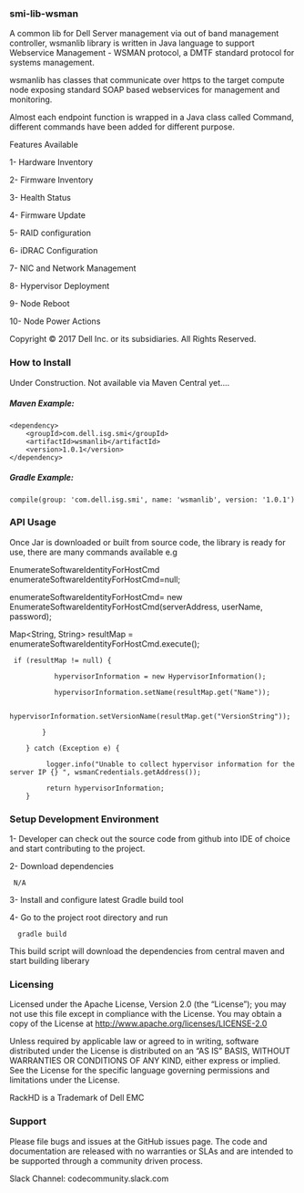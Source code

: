 ### smi-lib-wsman

A common lib for Dell Server management via out of band management controller, wsmanlib library is written in Java language to support Webservice Management - WSMAN protocol, a DMTF standard protocol for systems management.

wsmanlib has classes that communicate over https to the target compute node exposing standard SOAP based webservices for management and monitoring. 

Almost each endpoint function is wrapped in a Java class called Command, different commands have been added for different purpose.

Features Available 

 1-  Hardware Inventory 
 
 2-  Firmware Inventory 
 
 3-  Health Status
 
 4-  Firmware Update
 
 5-  RAID configuration 
 
 6-  iDRAC Configuration 
 
 7-  NIC and Network Management 
 
 8-  Hypervisor Deployment 
 
 9-  Node Reboot
 
 10- Node Power Actions 
 
Copyright © 2017 Dell Inc. or its subsidiaries.  All Rights Reserved. 

### How to Install 

Under Construction. Not available via Maven Central yet.... 

##### Maven Example:
~~~
<dependency>
    <groupId>com.dell.isg.smi</groupId>
    <artifactId>wsmanlib</artifactId>
    <version>1.0.1</version>
</dependency>
~~~

##### Gradle Example:
~~~
compile(group: 'com.dell.isg.smi', name: 'wsmanlib', version: '1.0.1')
~~~
  
  
### API Usage 

Once Jar is downloaded or built from source code, the library is ready for use, there are many commands available e.g 

   EnumerateSoftwareIdentityForHostCmd enumerateSoftwareIdentityForHostCmd=null;

   enumerateSoftwareIdentityForHostCmd= new EnumerateSoftwareIdentityForHostCmd(serverAddress, userName, password);
   
   Map<String, String> resultMap = enumerateSoftwareIdentityForHostCmd.execute();
   
     if (resultMap != null) {
     
               hypervisorInformation = new HypervisorInformation();
               
               hypervisorInformation.setName(resultMap.get("Name"));
               
               hypervisorInformation.setVersionName(resultMap.get("VersionString"));
            
            }
        
        } catch (Exception e) {
        
             logger.info("Unable to collect hypervisor information for the server IP {} ", wsmanCredentials.getAddress());
             
             return hypervisorInformation;
        }
 
### Setup Development Environment 

  1- Developer can check out the source code from github into IDE of choice and start contributing to the project.

  2- Download dependencies 
  
     N/A 
    
  3- Install and configure latest Gradle build tool
  
  4- Go to the project root directory and run
     
      gradle build

   This build script will download the dependencies from central maven and start building liberary  
   

### Licensing

Licensed under the Apache License, Version 2.0 (the “License”); you may not use this file except in compliance with the License. You may obtain a copy of the License at http://www.apache.org/licenses/LICENSE-2.0

Unless required by applicable law or agreed to in writing, software distributed under the License is distributed on an “AS IS” BASIS, WITHOUT WARRANTIES OR CONDITIONS OF ANY KIND, either express or implied. See the License for the specific language governing permissions and limitations under the License.

RackHD is a Trademark of Dell EMC


### Support

Please file bugs and issues at the GitHub issues page. The code and documentation are released with no warranties or SLAs and are intended to be supported through a community driven process.

Slack Channel: codecommunity.slack.com


